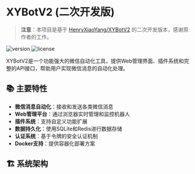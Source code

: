 # XYBotV2 (二次开发版)

> **注意**：本项目是基于 [HenryXiaoYang/XYBotV2](https://github.com/HenryXiaoYang/XYBotV2) 的二次开发版本，感谢原作者的工作。

![version](https://img.shields.io/badge/version-2.0.0-blue)
![license](https://img.shields.io/badge/license-MIT-green)

XYBotV2是一个功能强大的微信自动化工具，提供Web管理界面、插件系统和完整的API接口，帮助用户实现微信消息的自动化处理。

## 📚 主要特性

- **微信消息自动化**：接收和发送各类微信消息
- **Web管理平台**：通过浏览器实时管理和监控机器人
- **插件系统**：支持自定义功能扩展
- **数据持久化**：使用SQLite和Redis进行数据存储
- **认证系统**：基于令牌的安全认证机制
- **Docker支持**：提供容器化部署方案

## 🏗️ 系统架构 